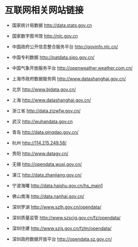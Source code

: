 # 互联网相关网站链接

- 国家统计局数据 http://data.stats.gov.cn
- 国家数字图书馆  http://nlc.gov.cn
- 中国政府公开信息整合服务平台 http://govinfo.nlc.cn/
- 中国专利数据 http://patdata.sipo.gov.cn/ 
- 中国气象开放服务平台 http://openweather.weather.com.cn/
- 上海市政府数据服务网 http://www.datashanghai.gov.cn/
- 北京 http://www.bjdata.gov.cn/
- 上海 http://www.datashanghai.gov.cn/

- 浙江省 http://data.zjzwfw.gov.cn/
- 武汉 http://wuhandata.gov.cn
- 青岛 http://data.qingdao.gov.cn/
- 杭州 http://114.215.249.58/
- 贵阳 http://www.datagy.cn/
- 无锡 http://opendata.wuxi.gov.cn/
- 湛江 http://data.zhanjiang.gov.cn/
- 宁波海曙 http://data.haishu.gov.cn/hs_main1
- 佛山南海 http://data.nanhai.gov.cn/
- 深圳罗湖 http://www.szlh.gov.cn/opendata/
- 深圳质量监管 http://www.szscjg.gov.cn/fz/opendata/
- 深圳住建 http://www.szjs.gov.cn/fzlm/opendata/
- 深圳政府数据开放平台 http://opendata.sz.gov.cn/ 
